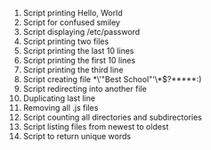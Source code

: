 1. Script printing Hello, World
2. Script for confused smiley
3. Script displaying /etc/password
4. Script printing two files
5. Script printing the last 10 lines
6. Script printing the first 10 lines
7. Script printing the third line
8. Script creating file \*\\'"Best School"\'\\*$\?\*\*\*\*\*:)
9. Script redirecting into another file
10. Duplicating last line
11. Removing all .js files
12. Script counting all directories and subdirectories
13. Script listing files from newest to oldest
14. Script to return unique words
